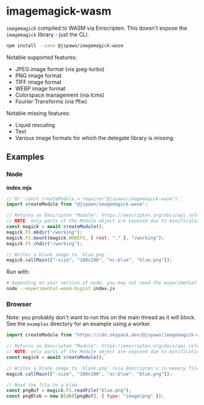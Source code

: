 # imagemagick-wasm

`imagemagick` compiled to WASM via Emscripten. This doesn't expose the `imagemagick` library - just the CLI.

```sh
npm install --save @jspawn/imagemagick-wasm
```

Notable supported features:

- JPEG image format (via jpeg-turbo)
- PNG image format
- TIFF image format
- WEBP image format
- Colorspace management (via lcms)
- Fourier Transforms (via fftw)

Notable missing features:

- Liquid rescaling
- Text
- Various image formats for which the delegate library is missing

## Examples

### Node

**index.mjs**

```javascript
// Or `const createModule = require("@jspawn/imagemagick-wasm");`
import createModule from "@jspawn/imagemagick-wasm";

// Returns an Emscripten "Module": https://emscripten.org/docs/api_reference/module.html
// NOTE: only parts of the Module object are exposed due to minification - see `build.sh`.
const magick = await createModule();
magick.FS.mkdir("/working");
magick.FS.mount(magick.NODEFS, { root: "." }, "/working");
magick.FS.chdir("/working");

// Writes a blank image to `blue.png`.
magick.callMain(["-size", "100x100", "xc:blue", "blue.png"]);
```

Run with:

```sh
# Depending on your version of node, you may not need the experimental flag.
node --experimental-wasm-bigint index.js
```

### Browser

Note: you probably don't want to run this on the main thread as it will block. See the `examples` directory for an example using a worker.

```javascript
import createModule from "https://cdn.skypack.dev/@jspawn/imagemagick-wasm";

// Returns an Emscripten "Module": https://emscripten.org/docs/api_reference/module.html
// NOTE: only parts of the Module object are exposed due to minification - see `build.sh`.
const magick = await createModule();

// Writes a blank image to `blank.png` (via Emscripten's in-memory filesystem).
magick.callMain(["-size", "100x100", "xc:blue", "blue.png"]);

// Read the file to a blob.
const pngBuf = magick.FS.readFile("blue.png");
const pngBlob = new Blob([pngBuf], { type: "image/png" });
```

